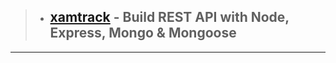 > - ##   [xamtrack](https://github.com/Subham-Maity/xamtrack) - Build REST API with Node, Express, Mongo & Mongoose
 *************
